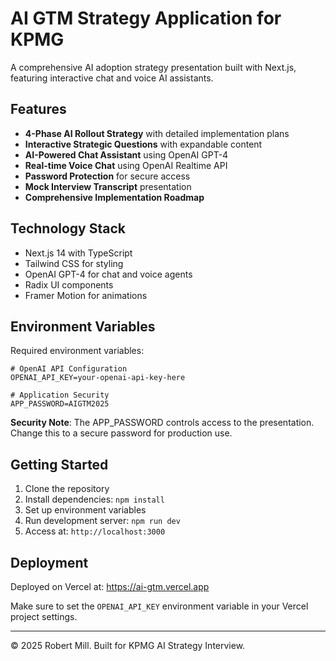 # AI GTM Strategy Application for KPMG

A comprehensive AI adoption strategy presentation built with Next.js, featuring interactive chat and voice AI assistants.

## Features

- **4-Phase AI Rollout Strategy** with detailed implementation plans
- **Interactive Strategic Questions** with expandable content
- **AI-Powered Chat Assistant** using OpenAI GPT-4
- **Real-time Voice Chat** using OpenAI Realtime API
- **Password Protection** for secure access
- **Mock Interview Transcript** presentation
- **Comprehensive Implementation Roadmap**

## Technology Stack

- Next.js 14 with TypeScript
- Tailwind CSS for styling
- OpenAI GPT-4 for chat and voice agents
- Radix UI components
- Framer Motion for animations

## Environment Variables

Required environment variables:

```env
# OpenAI API Configuration
OPENAI_API_KEY=your-openai-api-key-here

# Application Security
APP_PASSWORD=AIGTM2025
```

**Security Note**: The APP_PASSWORD controls access to the presentation. Change this to a secure password for production use.

## Getting Started

1. Clone the repository
2. Install dependencies: `npm install`
3. Set up environment variables
4. Run development server: `npm run dev`
5. Access at: `http://localhost:3000`

## Deployment

Deployed on Vercel at: https://ai-gtm.vercel.app

Make sure to set the `OPENAI_API_KEY` environment variable in your Vercel project settings.

---

© 2025 Robert Mill. Built for KPMG AI Strategy Interview. 